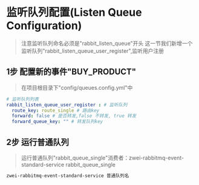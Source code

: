 监听队列配置(Listen Queue Configuration)
=========================
> 注意监听队列命名必须是"rabbit_listen_queue"开头
> 这一节我们新增一个监听队列"rabbit_listen_queue_user_register",监听用户注册


1步 配置新的事件"BUY_PRODUCT"
-------------------------
> 在项目根目录下"config/queues.config.yml"中
```yml
# 监听队列列表
rabbit_listen_queue_user_register : # 监听队列
  route_key: route_single # 路由key
  forward: false # 是否转发,false 不转发, true 转发
  forward_queue_key: "" # 转发队列key
```


2步 运行普通队列
-------------------------
> 运行普通队列"rabbit_queue_single"消费者：zwei-rabbitmq-event-standard-service rabbit_queue_single

```sh
zwei-rabbitmq-event-standard-service 普通队列名
```
